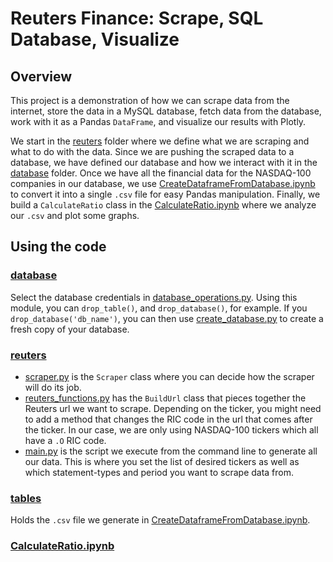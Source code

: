 # Reuters Finance: Scrape, SQL Database, Visualize

## Overview
This project is a demonstration of how we can scrape data from the internet, store the data in a MySQL database, fetch data from the database, work with it as a Pandas `DataFrame`, and visualize our results with Plotly.

We start in the [reuters](https://github.com/mriverrose/ReutersFinance/tree/master/reuters) folder where we define what we are scraping and what to do with the data. Since we are pushing the scraped data to a database, we have defined our database and how we interact with it in the [database](https://github.com/mriverrose/ReutersFinance/tree/master/database) folder. Once we have all the financial data for the NASDAQ-100 companies in our database, we use [CreateDataframeFromDatabase.ipynb](https://github.com/mriverrose/ReutersFinance/blob/master/CreateDataframeFromDatabase.ipynb) to convert it into a single `.csv` file for easy Pandas manipulation. Finally, we build a `CalculateRatio` class in the [CalculateRatio.ipynb](https://github.com/mriverrose/ReutersFinance/blob/master/CalculateRatio.ipynb) where we analyze our `.csv` and plot some graphs.

## Using the code
### [database](https://github.com/mriverrose/ReutersFinance/tree/master/database)
Select the database credentials in [database_operations.py](https://github.com/mriverrose/ReutersFinance/blob/master/database/database_operations.py). Using this module, you can `drop_table()`, and `drop_database()`, for example. If you `drop_database('db_name')`, you can then use [create_database.py](https://github.com/mriverrose/ReutersFinance/blob/master/create_database.py) to create a fresh copy of your database. 

### [reuters](https://github.com/mriverrose/ReutersFinance/tree/master/reuters)
- [scraper.py](https://github.com/mriverrose/ReutersFinance/blob/master/reuters/scraper.py) is the `Scraper` class where you can decide how the scraper will do its job. 
- [reuters_functions.py](https://github.com/mriverrose/ReutersFinance/blob/master/reuters/reuters_functions.py) has the `BuildUrl` class that pieces together the Reuters url we want to scrape. Depending on the ticker, you might need to add a method that changes the RIC code in the url that comes after the ticker. In our case, we are only using NASDAQ-100 tickers which all have a `.O` RIC code.
- [main.py](https://github.com/mriverrose/ReutersFinance/blob/master/reuters/main.py) is the script we execute from the command line to generate all our data. This is where you set the list of desired tickers as well as which statement-types and period you want to scrape data from. 

### [tables](https://github.com/mriverrose/ReutersFinance/tree/master/tables)
Holds the `.csv` file we generate in [CreateDataframeFromDatabase.ipynb](https://github.com/mriverrose/ReutersFinance/blob/master/CreateDataframeFromDatabase.ipynb).

### [CalculateRatio.ipynb](https://github.com/mriverrose/ReutersFinance/blob/master/CalculateRatio.ipynb)
